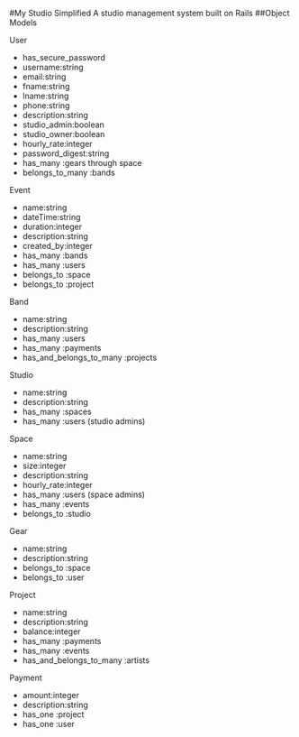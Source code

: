 #My Studio Simplified
A studio management system built on Rails
##Object Models

User
- has_secure_password
- username:string
- email:string
- fname:string
- lname:string
- phone:string
- description:string
- studio_admin:boolean
- studio_owner:boolean
- hourly_rate:integer
- password_digest:string
- has_many :gears through space
- belongs_to_many :bands

Event
- name:string
- dateTime:string
- duration:integer
- description:string
- created_by:integer
- has_many :bands
- has_many :users
- belongs_to :space
- belongs_to :project

Band
- name:string
- description:string
- has_many :users
- has_many :payments
- has_and_belongs_to_many :projects

Studio
- name:string
- description:string
- has_many :spaces
- has_many :users (studio admins)

Space
- name:string
- size:integer
- description:string
- hourly_rate:integer
- has_many :users (space admins)
- has_many :events
- belongs_to :studio

Gear
- name:string
- description:string
- belongs_to :space
- belongs_to :user

Project
- name:string
- description:string
- balance:integer
- has_many :payments
- has_many :events
- has_and_belongs_to_many :artists

Payment
- amount:integer
- description:string
- has_one :project
- has_one :user